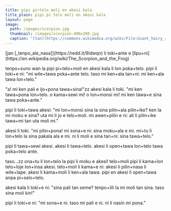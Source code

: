```yaml
---
title: pipi pi+telo moli en akesi kala
title_plain: pipi pi telo moli en akesi kala
layout: page
image:
  path: /images/scorpion.jpg
  thumbnail: /images/scorpion-400x200.jpg
  caption: "[tan](https://commons.wikimedia.org/wiki/File:Giant_hairy_scorpion,_Twentynine_Palms,_Ca_2821_RobbHannawacker.jpg)"
---
```


<p class="author" markdown="1">
[jan [_tenpo_ale_nasa]](https://redd.it/9idwqn) li toki+ante e [lipu+ni](https://en.wikipedia.org/wiki/The_Scorpion_and_the_Frog)
</p>

tenpo+suno wan la pipi pi+telo+moli en akesi kala li lon poka+telo. pipi li toki+e ni: "mi wile+tawa poka+ante telo. taso mi ken+ala tan+ni: mi ken+ala tawa lon+telo."

"a! mi ken pali e ijo+pona tawa+sina!"zz akesi kala li toki. "mi ken tawa+pona lon+telo. o kama+sewi mi! o lon+monsi mi! mi ken tawa+e sina tawa poka+ante."

pipi li toki+tawa akesi: "mi lon+monsi sina la sina pilin+ala pilin+ike? ken la mi moku e sina? uta mi li jo e telo+moli. mi awen+pilin e ni: ali li pilin+ike tawa+mi tan uta moli mi."

akesi li toki. "mi pilin+pona! mi sona+e ni: sina moku+ala e mi. mi+tu li lon+telo la sina pakala ala e mi. ni li moli e sina tan+ni: sina tawa+telo."

pipi li tawa+sewi akesi. akesi li tawa+telo. akesi li open+tawa lon+telo tawa poka+telo ante.

taso...zz ona+tu li lon+telo la pipi li moku e akesi! telo+moli pipi li kama+lon telo+loje lon+insa akesi. telo+moli li kama+e ni: akesi li pilin+nasa li wile+lape. akesi li kama+moli li ken+ala tawa. pipi en akesi li open+tawa anpa pi+selo+telo.

akesi kala li toki+e ni: "sina pali tan seme? tenpo+lili la mi moli tan sina. taso sina moli kin!"

pipi li toki+e ni: "mi sona+e ni. taso mi pali e ni. ni li nasin mi pona."
